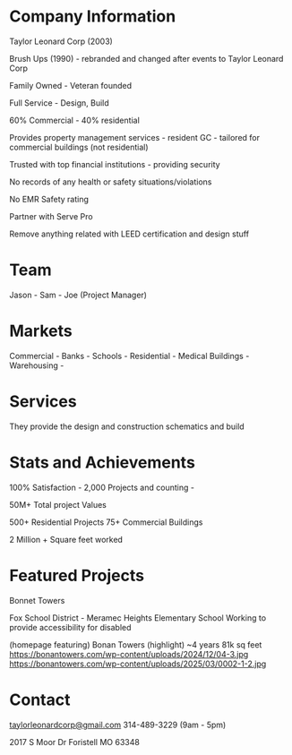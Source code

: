 # Company Information
Taylor Leonard Corp (2003)

Brush Ups (1990) - rebranded and changed after events to Taylor Leonard Corp 

Family Owned - Veteran founded

Full Service - Design, Build

60% Commercial - 40% residential 

Provides property management services - resident GC - tailored for commercial buildings (not residential) 

Trusted with top financial institutions - providing security

No records of any health or safety situations/violations

No EMR Safety rating

Partner with Serve Pro

Remove anything related with LEED certification and design stuff

# Team
Jason - Sam - Joe (Project Manager)

# Markets
Commercial - Banks - Schools - Residential - Medical Buildings - Warehousing - 

# Services
They provide the design and construction schematics and build

# Stats and Achievements
100% Satisfaction - 2,000 Projects and counting - 

50M+ Total project Values

500+ Residential Projects 
75+ Commercial Buildings

2 Million + Square feet worked

# Featured Projects
Bonnet Towers

Fox School District - Meramec Heights Elementary School
Working to provide accessibility for disabled 

(homepage featuring)
Bonan Towers (highlight) ~4 years
81k sq feet
https://bonantowers.com/wp-content/uploads/2024/12/04-3.jpg
https://bonantowers.com/wp-content/uploads/2025/03/0002-1-2.jpg

# Contact
taylorleonardcorp@gmail.com
314-489-3229 (9am - 5pm)

2017 S Moor Dr Foristell MO 63348

